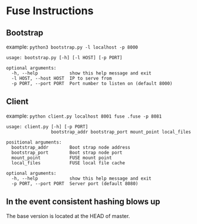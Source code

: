 # Fuse Instructions

## Bootstrap

example:
`python3 bootstrap.py -l localhost -p 8000`

```
usage: bootstrap.py [-h] [-l HOST] [-p PORT]

optional arguments:
  -h, --help            show this help message and exit
  -l HOST, --host HOST  IP to serve from
  -p PORT, --port PORT  Port number to listen on (default 8000)
```


## Client

example:
`python client.py localhost 8001 fuse .fuse -p 8081`

```
usage: client.py [-h] [-p PORT]
                 bootstrap_addr bootstrap_port mount_point local_files

positional arguments:
  bootstrap_addr        Boot strap node address
  bootstrap_port        Boot strap node port
  mount_point           FUSE mount point
  local_files           FUSE local file cache

optional arguments:
  -h, --help            show this help message and exit
  -p PORT, --port PORT  Server port (default 8080)
```

## In the event consistent hashing blows up
The base version is located at the HEAD of master.
